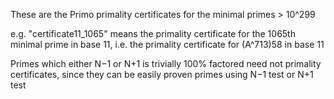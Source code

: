 These are the Primo primality certificates for the minimal primes > 10^299

e.g. "certificate11_1065" means the primality certificate for the 1065th minimal prime in base 11, i.e. the primality certificate for (A^713)58 in base 11

Primes which either N−1 or N+1 is trivially 100% factored need not primality certificates, since they can be easily proven primes using N−1 test or N+1 test
